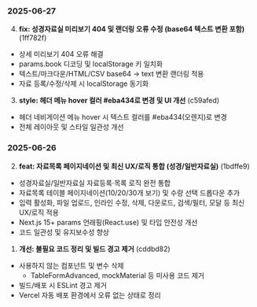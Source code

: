 ### 2025-06-27

4. **fix: 성경자료실 미리보기 404 및 랜더링 오류 수정 (base64 텍스트 변환 포함)** (1ff782f)
  - 상세 미리보기 404 오류 해결
  - params.book 디코딩 및 localStorage 키 일치화
  - 텍스트/마크다운/HTML/CSV base64 → text 변환 랜더링 적용
  - 자료 등록/수정/삭제 시 localStorage 동기화

3. **style: 헤더 메뉴 hover 컬러 #eba434로 변경 및 UI 개선** (c59afed)
  - 헤더 네비게이션 메뉴 hover 시 텍스트 컬러를 #eba434(오렌지)로 변경
  - 전체 레이아웃 및 스타일 일관성 개선

### 2025-06-26

2. **feat: 자료목록 페이지네이션 및 최신 UX/로직 통합 (성경/일반자료실)** (1bdffe9)
  - 성경자료실/일반자료실 자료등록·목록 로직 완전 통합
  - 자료목록 테이블 페이지네이션(10/20/30개 보기) 및 수량 선택 드롭다운 추가
  - 입력 활성화, 파일 업로드, 인라인 수정, 삭제, 다운로드, 검색/필터, 모달 등 최신 UX/로직 적용
  - Next.js 15+ params 언래핑(React.use) 및 타입 안전성 개선
  - 코드 일관성 및 유지보수성 향상

1. **개선: 불필요 코드 정리 및 빌드 경고 제거** (cddbd82)
  - 사용하지 않는 컴포넌트 및 변수 삭제
    - TableFormAdvanced, mockMaterial 등 미사용 코드 제거
  - 빌드/배포 시 ESLint 경고 제거
  - Vercel 자동 배포 환경에서 오류 없는 상태로 정리
